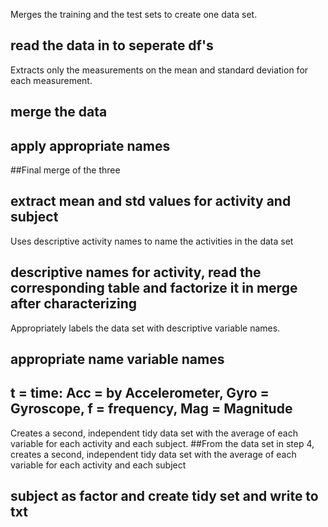 Merges the training and the test sets to create one data set.
## read the data in to seperate df's
Extracts only the measurements on the mean and standard deviation for each measurement.
## merge the data
## apply appropriate names
##Final merge of the three
## extract mean and std  values for activity and subject
Uses descriptive activity names to name the activities in the data set
## descriptive names for activity, read the corresponding table and factorize it in merge after characterizing
Appropriately labels the data set with descriptive variable names.
## appropriate name variable names
## t = time: Acc = by Accelerometer, Gyro = Gyroscope, f = frequency, Mag = Magnitude
Creates a second, independent tidy data set with the average of each variable for each activity and each subject.
##From the data set in step 4, creates a second, independent tidy data set with the average of each variable for each activity and each subject
## subject as factor and create tidy set and write to txt
